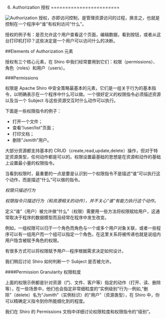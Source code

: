 6. Authorization 授权
========================

![Authorization](http://i1288.photobucket.com/albums/b484/waylau/apache-shiro/ShiroFeatures_Authorization_zps6a8bcd71.png)
授权，亦即访问控制，是管理资源访问的过程，换言之，也就是控制在一个程序中“谁”有权利访问“什么”。

授权的例子有：是否允许这个用户查看这个页面，编辑数据，看到按钮，或者从这台打印机打印？这些决定是一个用户可以访问什么的决断。

##Elements of Authorization 元素

授权有三个核心元素，在 Shiro 中我们经常要用到它们：权限（permissions）、角色（roles）和用户（users）。

###Permissions

权限是 Apache Shiro 中安全策略最基本的元素，它们是一组关于行为的基本指令，以明确表示在一个程序中什么可以做。一个很好定义的权限指令必须描述资源以及当一个 Subject 与这些资源交互时什么动作可以执行。
 
下面是一些权限指令的例子：

* 打开一个文件；
* 查看“/user/list”页面；
* 打印文档；
* 删除“Jsmith”用户。

大部分资源都支持基本的 CRUD（create,read,update,delete）操作，但对于特定资源类型，任何动作都是可以的。权限设置最基础的思想是在资源和动作的基础上设置最小量的权限指令。

当看到权限时，最重要的一点是要是认识到一个权限指令不是描述“谁”可以执行这个动作，而是描述“什么”可以做的指令。

*权限只描述行为*

*权限指令只描述行为（和资源相关的动作），并不关心“谁”有能力执行这个动作。*

定义“谁”（用户）被允许做“什么”（权限）需要用一些方法将权限赋给用户，这通常取决于程序的数据模型而且经常在程序中发生改变。

例如，一组权限可以归于一个角色而角色与一个或多个用户对象关联，或者一些程序可以有一组用户而一个组可以指定一个角色，在这里关系将被传递也就是说组内用户隐含被赋予角色的权限。

有很多方式可以将权限赋予用户--程序根据需求决定如何设计。

我们稍后讨论 Shiro 如何判断一个 Subject 是否被允许。

####Permission Granularity 权限粒度

上面的权限示例都是针对资源（门、文件、客户等）指定的动作（打开、读、删除等），在一些场景中，他们也会指定非常细粒度的“实例级别”行为--例如,“删除”（delete）名为“Jsmith”（实例标识）的“用户”（资源类型），在 Shiro 中，你可以精确定义指令到你所能细化到的程度。

我们在 Shiro 的 Permissions 文档中详细讨论权限粒度和权限指令的“级别”。

 